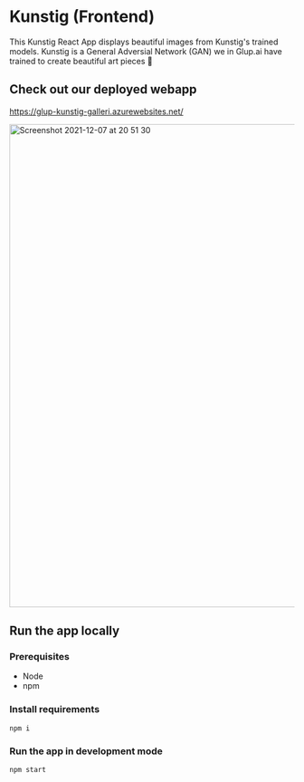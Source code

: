 # Kunstig (Frontend)
This Kunstig React App displays beautiful images from Kunstig's trained models. Kunstig is a General Adversial Network (GAN) we in Glup.ai have trained to create beautiful art pieces 💖
## Check out our deployed webapp
https://glup-kunstig-galleri.azurewebsites.net/

<img width="853" alt="Screenshot 2021-12-07 at 20 51 30" src="https://user-images.githubusercontent.com/16878457/145096563-5b1e46ec-2896-4861-b9b3-63bfe0741146.png">

## Run the app locally

### Prerequisites
- Node
- npm

### Install requirements
```
npm i
```


### Run the app in development mode
```
npm start
```


